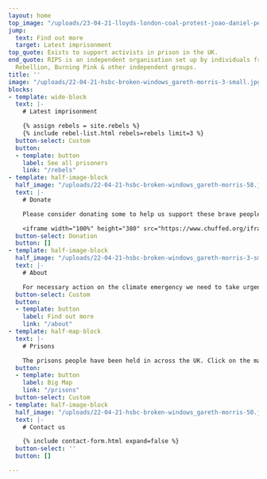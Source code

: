 ```yaml
---
layout: home
top_image: "/uploads/23-04-21-lloyds-london-coal-protest-joao-daniel-pereira-dsf7919.jpg"
jump:
  text: Find out more
  target: Latest imprisonment
top_quote: Exists to support activists in prison in the UK.
end_quote: RIPS is an independent organisation set up by individuals from Extinction
  Rebellion, Burning Pink & other independent groups.
title: ''
image: "/uploads/22-04-21-hsbc-broken-windows_gareth-morris-3-small.jpg"
blocks:
- template: wide-block
  text: |-
    # Latest imprisonment

    {% assign rebels = site.rebels %}
    {% include rebel-list.html rebels=rebels limit=3 %}
  button-select: Custom
  button:
  - template: button
    label: See all prisoners
    link: "/rebels"
- template: half-image-block
  half_image: "/uploads/22-04-21-hsbc-broken-windows_gareth-morris-58.jpg"
  text: |-
    # Donate

    Please consider donating some to help us support these brave people. Find out more about [how we spend the money](/donate).

    <iframe width="100%" height="380" src="https://www.chuffed.org/iframe/82352/25aae1" frameborder="0" allowfullscreen style="border:0px solid #fff;margin:0 auto;"></iframe>
  button-select: Donation
  button: []
- template: half-image-block
  half_image: "/uploads/22-04-21-hsbc-broken-windows_gareth-morris-3-small.jpg"
  text: |-
    # About

    For necessary action on the climate emergency we need to take urgent, radical, direct action. As the government continues to fight us, more and more people will be held on remand - in prison - before they get a trial. Rebels in Prison Support exists to support activists wanting to take that next step of action.
  button-select: Custom
  button:
  - template: button
    label: Find out more
    link: "/about"
- template: half-map-block
  text: |-
    # Prisons

    The prisons people have been held in across the UK. Click on the markers to see who is there now.
  button:
  - template: button
    label: Big Map
    link: "/prisons"
  button-select: Custom
- template: half-image-block
  half_image: "/uploads/22-04-21-hsbc-broken-windows_gareth-morris-50.jpg"
  text: |-
    # Contact us

    {% include contact-form.html expand=false %}
  button-select: ''
  button: []

---
```

